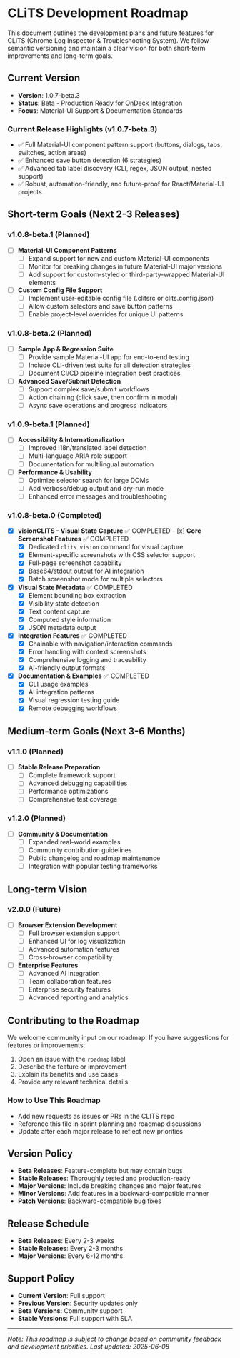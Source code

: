 # CLiTS Development Roadmap

This document outlines the development plans and future features for CLiTS (Chrome Log Inspector & Troubleshooting System). We follow semantic versioning and maintain a clear vision for both short-term improvements and long-term goals.

## Current Version
- **Version**: 1.0.7-beta.3
- **Status**: Beta - Production Ready for OnDeck Integration
- **Focus**: Material-UI Support & Documentation Standards

### Current Release Highlights (v1.0.7-beta.3)
- ✅ Full Material-UI component pattern support (buttons, dialogs, tabs, switches, action areas)
- ✅ Enhanced save button detection (6 strategies)
- ✅ Advanced tab label discovery (CLI, regex, JSON output, nested support)
- ✅ Robust, automation-friendly, and future-proof for React/Material-UI projects

## Short-term Goals (Next 2-3 Releases)

### v1.0.8-beta.1 (Planned)
- [ ] **Material-UI Component Patterns**
  - [ ] Expand support for new and custom Material-UI components
  - [ ] Monitor for breaking changes in future Material-UI major versions
  - [ ] Add support for custom-styled or third-party-wrapped Material-UI elements

- [ ] **Custom Config File Support**
  - [ ] Implement user-editable config file (.clitsrc or clits.config.json)
  - [ ] Allow custom selectors and save button patterns
  - [ ] Enable project-level overrides for unique UI patterns

### v1.0.8-beta.2 (Planned)
- [ ] **Sample App & Regression Suite**
  - [ ] Provide sample Material-UI app for end-to-end testing
  - [ ] Include CLI-driven test suite for all detection strategies
  - [ ] Document CI/CD pipeline integration best practices

- [ ] **Advanced Save/Submit Detection**
  - [ ] Support complex save/submit workflows
  - [ ] Action chaining (click save, then confirm in modal)
  - [ ] Async save operations and progress indicators

### v1.0.9-beta.1 (Planned)
- [ ] **Accessibility & Internationalization**
  - [ ] Improved i18n/translated label detection
  - [ ] Multi-language ARIA role support
  - [ ] Documentation for multilingual automation

- [ ] **Performance & Usability**
  - [ ] Optimize selector search for large DOMs
  - [ ] Add verbose/debug output and dry-run mode
  - [ ] Enhanced error messages and troubleshooting

### v1.0.8-beta.0 (Completed)
  - [x] **visionCLITS - Visual State Capture** ✅ COMPLETED
        - [x] **Core Screenshot Features** ✅ COMPLETED
      - [x] Dedicated `clits vision` command for visual capture
      - [x] Element-specific screenshots with CSS selector support
      - [x] Full-page screenshot capability
      - [x] Base64/stdout output for AI integration
      - [x] Batch screenshot mode for multiple selectors

  - [x] **Visual State Metadata** ✅ COMPLETED
    - [x] Element bounding box extraction
    - [x] Visibility state detection
    - [x] Text content capture
    - [x] Computed style information
    - [x] JSON metadata output

  - [x] **Integration Features** ✅ COMPLETED
    - [x] Chainable with navigation/interaction commands
    - [x] Error handling with context screenshots
    - [x] Comprehensive logging and traceability
    - [x] AI-friendly output formats

  - [x] **Documentation & Examples** ✅ COMPLETED
    - [x] CLI usage examples
    - [x] AI integration patterns
    - [x] Visual regression testing guide
    - [x] Remote debugging workflows

## Medium-term Goals (Next 3-6 Months)

### v1.1.0 (Planned)
- [ ] **Stable Release Preparation**
  - [ ] Complete framework support
  - [ ] Advanced debugging capabilities
  - [ ] Performance optimizations
  - [ ] Comprehensive test coverage

### v1.2.0 (Planned)
- [ ] **Community & Documentation**
  - [ ] Expanded real-world examples
  - [ ] Community contribution guidelines
  - [ ] Public changelog and roadmap maintenance
  - [ ] Integration with popular testing frameworks

## Long-term Vision

### v2.0.0 (Future)
- [ ] **Browser Extension Development**
  - [ ] Full browser extension support
  - [ ] Enhanced UI for log visualization
  - [ ] Advanced automation features
  - [ ] Cross-browser compatibility

- [ ] **Enterprise Features**
  - [ ] Advanced AI integration
  - [ ] Team collaboration features
  - [ ] Enterprise security features
  - [ ] Advanced reporting and analytics

## Contributing to the Roadmap

We welcome community input on our roadmap. If you have suggestions for features or improvements:

1. Open an issue with the `roadmap` label
2. Describe the feature or improvement
3. Explain its benefits and use cases
4. Provide any relevant technical details

### How to Use This Roadmap
- Add new requests as issues or PRs in the CLITS repo
- Reference this file in sprint planning and roadmap discussions
- Update after each major release to reflect new priorities

## Version Policy

- **Beta Releases**: Feature-complete but may contain bugs
- **Stable Releases**: Thoroughly tested and production-ready
- **Major Versions**: Include breaking changes and major features
- **Minor Versions**: Add features in a backward-compatible manner
- **Patch Versions**: Backward-compatible bug fixes

## Release Schedule

- **Beta Releases**: Every 2-3 weeks
- **Stable Releases**: Every 2-3 months
- **Major Versions**: Every 6-12 months

## Support Policy

- **Current Version**: Full support
- **Previous Version**: Security updates only
- **Beta Versions**: Community support
- **Stable Versions**: Full support with SLA

---

*Note: This roadmap is subject to change based on community feedback and development priorities. Last updated: 2025-06-08* 